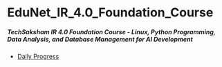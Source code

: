 # EduNet_IR_4.0_Foundation_Course
##### TechSaksham IR 4.0 Foundation Course - Linux, Python  Programming, Data Analysis, and Database Management for AI  Development
  + [Daily Progress](./DailyLearned/)
